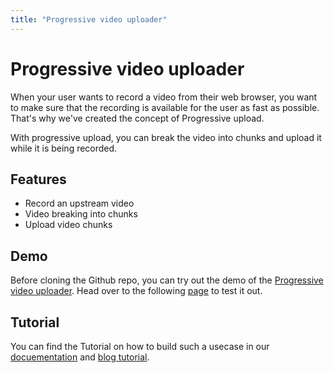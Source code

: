 ```yaml
---
title: "Progressive video uploader"
---
```


# Progressive video uploader

When your user wants to record a video from their web browser, you want to make sure that the recording is available for the user as fast as possible. That's why we've created the concept of Progressive upload.

With progressive upload, you can break the video into chunks and upload it while it is being recorded.

## Features

- Record an upstream video
- Video breaking into chunks
- Upload video chunks

## Demo

Before cloning the Github repo, you can try out the demo of the [Progressive video uploader](https://upstream.a.video/). Head over to the following [page](https://upstream.a.video/) to test it out.

## Tutorial

You can find the Tutorial on how to build such a usecase in our [docuementation](/vod/progressive-upload.md) and [blog tutorial](https://api.video/blog/tutorials/progressively-upload-large-video-files-without-compromising-on-speed/).

